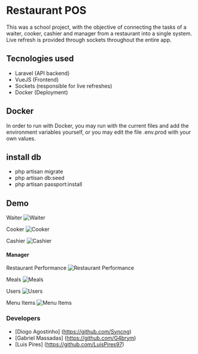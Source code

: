 # Restaurant POS
 
This was a school project, with the objective of connecting the tasks of a waiter, cooker, cashier and manager from a restaurant into a single system.
Live refresh is provided through sockets throughout the entire app.
 
 
## Tecnologies used
 
 - Laravel (API backend)
 - VueJS (Frontend)
 - Sockets (responsible for live refreshes)
 - Docker (Deployment)
 
 
## Docker
 
In order to run with Docker, you may run with the current files and add the environment variables yourself, or you may edit the file .env.prod with your own values.
 
 
## install db
 
 - php artisan migrate
 - php artisan db:seed
 - php artisan passport:install
 

## Demo

Waiter
![Waiter](https://github.com/G4brym/DAD/raw/master/demo/waiter.png)

Cooker
![Cooker](https://github.com/G4brym/DAD/raw/master/demo/cooker.png)

Cashier
![Cashier](https://github.com/G4brym/DAD/raw/master/demo/cashier.png)

#### Manager
Restaurant Performance
![Restaurant Performance](https://github.com/G4brym/DAD/raw/master/demo/manager_1.png)

Meals
![Meals](https://github.com/G4brym/DAD/raw/master/demo/manager_2.png)

Users
![Users](https://github.com/G4brym/DAD/raw/master/demo/manager_3.png)

Menu Items
![Menu Items](https://github.com/G4brym/DAD/raw/master/demo/manager_4.png)

 
### Developers
 
 - [Diogo Agostinho] (https://github.com/Syncng)
 - [Gabriel Massadas] (https://github.com/G4brym)
 - [Luis Pires] (https://github.com/LuisPires97)

